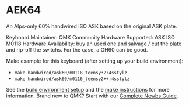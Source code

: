 # AEK64

An Alps-only 60% handwired ISO ASK based on the original ASK plate.

Keyboard Maintainer: QMK Community
Hardware Supported: ASK ISO M0118
Hardware Availability: buy an used one and salvage / cut the plate and rip-off the switchs. For the case, a GH60 can be good.

Make example for this keyboard (after setting up your build environment):

* `make handwired/ask60/m0118_teensy32:4sstylz`
* `make handwired/ask60/m0116_teensy2++:4sstylz`


See the [build environment setup](https://docs.qmk.fm/#/getting_started_build_tools) and the [make instructions](https://docs.qmk.fm/#/getting_started_make_guide) for more information. Brand new to QMK? Start with our [Complete Newbs Guide](https://docs.qmk.fm/#/newbs).
